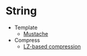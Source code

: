 # String

- Template
  - [Mustache](rex_mustache.md)
- Compress
  - [LZ-based compression](rex_lzstring.md)